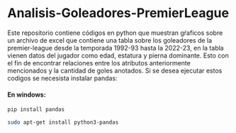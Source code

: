 # Analisis-Goleadores-PremierLeague

Este repositorio contiene códigos en python que muestran gŕaficos sobre un archivo de excel que contiene una tabla 
sobre los goleadores de la premier-league desde la temporada 1992-93 hasta la 2022-23, en la tabla vienen datos del jugador como edad, estatura y pierna dominante. Esto con el fin de encontrar relaciones entre los atributos anteriormente mencionados y la cantidad de goles anotados. Si se desea ejecutar estos codigos se necesista instalar pandas:

#### En windows:
```` bash
pip install pandas
````
```` bash
sudo apt-get install python3-pandas
````